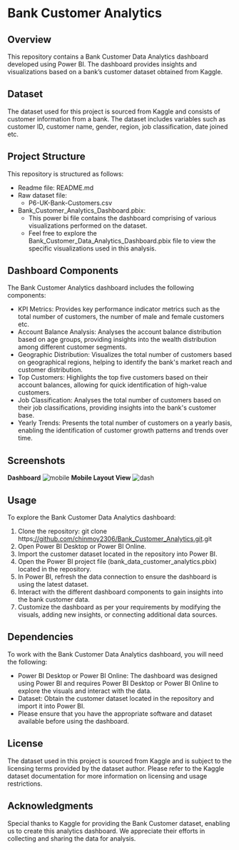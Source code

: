 # Bank Customer Analytics
## Overview
This repository contains a Bank Customer Data Analytics dashboard developed using Power BI. The dashboard provides insights and visualizations based on a bank’s customer dataset obtained from Kaggle.
## Dataset
The dataset used for this project is sourced from Kaggle and consists of customer information from a bank. The dataset includes variables such as customer ID, customer name, gender, region, job classification, date joined etc. 
## Project Structure
This repository is structured as follows:
-	Readme file: README.md
-	Raw dataset file:
	- P6-UK-Bank-Customers.csv
-	Bank_Customer_Analytics_Dashboard.pbix: 
	- This power bi file contains the dashboard comprising of various visualizations performed on the dataset. 
	- Feel free to explore the Bank_Customer_Data_Analytics_Dashboard.pbix file to view the specific visualizations used in this analysis.
## Dashboard Components
The Bank Customer Analytics dashboard includes the following components:
-	KPI Metrics: Provides key performance indicator metrics such as the total number of customers, the number of male and female customers etc.
-	Account Balance Analysis: Analyses the account balance distribution based on age groups, providing insights into the wealth distribution among different customer segments.
-	Geographic Distribution: Visualizes the total number of customers based on geographical regions, helping to identify the bank's market reach and customer distribution.
-	Top Customers: Highlights the top five customers based on their account balances, allowing for quick identification of high-value customers.
-	Job Classification: Analyses the total number of customers based on their job classifications, providing insights into the bank's customer base.
-	Yearly Trends: Presents the total number of customers on a yearly basis, enabling the identification of customer growth patterns and trends over time.
## Screenshots
**Dashboard**
![mobile](https://github.com/Bala171/Customer_Data_Analysis-Bank/assets/69398534/3728c135-6073-4153-9d28-c2fd4ba8a013)
**Mobile Layout View**
![dash](https://github.com/Bala171/Customer_Data_Analysis-Bank/assets/69398534/eaaf881a-4be1-422b-8521-aa95ab0c779f)

## Usage
To explore the Bank Customer Data Analytics dashboard:
1.	Clone the repository: git clone https[://github.com/chinmoy2306/Bank_Customer_Analytics.git](https://github.com/Bala171/Customer_Data_Analysis-Bank).git
2.	Open Power BI Desktop or Power BI Online.
3.	Import the customer dataset located in the repository into Power BI.
4.	Open the Power BI project file (bank_data_customer_analytics.pbix) located in the repository.
5.	In Power BI, refresh the data connection to ensure the dashboard is using the latest dataset.
6.	Interact with the different dashboard components to gain insights into the bank customer data.
7.	Customize the dashboard as per your requirements by modifying the visuals, adding new insights, or connecting additional data sources.
## Dependencies
To work with the Bank Customer Data Analytics dashboard, you will need the following:
-	Power BI Desktop or Power BI Online: The dashboard was designed using Power BI and requires Power BI Desktop or Power BI Online to explore the visuals and interact with the data.
-	Dataset: Obtain the customer dataset located in the repository and import it into Power BI.
-	Please ensure that you have the appropriate software and dataset available before using the dashboard.
## License
The dataset used in this project is sourced from Kaggle and is subject to the licensing terms provided by the dataset author. Please refer to the Kaggle dataset documentation for more information on licensing and usage restrictions.
## Acknowledgments
Special thanks to Kaggle for providing the Bank Customer dataset, enabling us to create this analytics dashboard. We appreciate their efforts in collecting and sharing the data for analysis.
